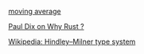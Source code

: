 
[moving average](https://docs.influxdata.com/flux/v0.50/stdlib/built-in/transformations/aggregates/movingaverage/)

[Paul Dix on Why Rust ?](https://www.influxdata.com/blog/rust-can-be-difficult-to-learn-and-frustrating-but-its-also-the-most-exciting-thing-in-software-development-in-a-long-time/)

[Wikipedia: Hindley–Milner type system](https://en.wikipedia.org/wiki/Hindley%E2%80%93Milner_type_system)
